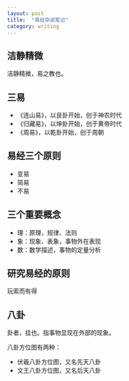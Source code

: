```yaml
---
layout: post
title:  "易经杂说笔记"
category: writing
---
```


## 洁静精微

洁静精微，易之教也。

## 三易
- 《连山易》，以艮卦开始，创于神农时代
- 《归藏易》，以坤卦开始，创于黄帝时代
- 《周易》，以乾卦开始，创于周朝

## 易经三个原则
- 变易
- 简易
- 不易

## 三个重要概念
- 理：原理，规律、法则
- 象：现象、表象，事物外在表现
- 数：数学描述，事物的定量分析

## 研究易经的原则

玩索而有得

## 八卦
卦者，挂也。指事物显现在外部的现象。

八卦方位图有两种：
- 伏羲八卦方位图，又名先天八卦
- 文王八卦方位图，又名后天八卦
